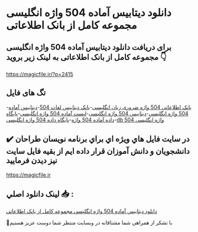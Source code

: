 # دانلود دیتابیس آماده 504 واژه انگلیسی مجموعه کامل از بانک اطلاعاتی

## برای دریافت دانلود دیتابیس آماده 504 واژه انگلیسی مجموعه کامل از بانک اطلاعاتی به لینک زیر بروید 👇

https://magicfile.ir/?p=2415

## تگ های فایل

-[بانک اطلاعاتی 504 واژه ضروری زبان انگلیسی](https://magicfile.ir/product/%d8%af%db%8c%d8%aa%d8%a7%d8%a8%db%8c%d8%b3-%d8%a2%d9%85%d8%a7%d8%af%d9%87-504-%d9%88%d8%a7%da%98%d9%87-%d8%a7%d9%86%da%af%d9%84%db%8c%d8%b3%db%8c/)-[بانک ديتابيس لغات 504](https://magicfile.ir/product/%d8%af%db%8c%d8%aa%d8%a7%d8%a8%db%8c%d8%b3-%d8%a2%d9%85%d8%a7%d8%af%d9%87-504-%d9%88%d8%a7%da%98%d9%87-%d8%a7%d9%86%da%af%d9%84%db%8c%d8%b3%db%8c/)-[ديتابيس آماده 504 واژه انگليسي](https://magicfile.ir/product/%d8%af%db%8c%d8%aa%d8%a7%d8%a8%db%8c%d8%b3-%d8%a2%d9%85%d8%a7%d8%af%d9%87-504-%d9%88%d8%a7%da%98%d9%87-%d8%a7%d9%86%da%af%d9%84%db%8c%d8%b3%db%8c/)-[دیتابیس 504 واژه انگلیسی](https://magicfile.ir/product/%d8%af%db%8c%d8%aa%d8%a7%d8%a8%db%8c%d8%b3-%d8%a2%d9%85%d8%a7%d8%af%d9%87-504-%d9%88%d8%a7%da%98%d9%87-%d8%a7%d9%86%da%af%d9%84%db%8c%d8%b3%db%8c/)-[لیست آماده 504 واژه انگلیسی](https://magicfile.ir/product/%d8%af%db%8c%d8%aa%d8%a7%d8%a8%db%8c%d8%b3-%d8%a2%d9%85%d8%a7%d8%af%d9%87-504-%d9%88%d8%a7%da%98%d9%87-%d8%a7%d9%86%da%af%d9%84%db%8c%d8%b3%db%8c/)-[پایگاه داده آماده 504 واژه](https://magicfile.ir/product/%d8%af%db%8c%d8%aa%d8%a7%d8%a8%db%8c%d8%b3-%d8%a2%d9%85%d8%a7%d8%af%d9%87-504-%d9%88%d8%a7%da%98%d9%87-%d8%a7%d9%86%da%af%d9%84%db%8c%d8%b3%db%8c/)-[پایگاه داده 504 واژه انگلیسی](https://magicfile.ir/product/%d8%af%db%8c%d8%aa%d8%a7%d8%a8%db%8c%d8%b3-%d8%a2%d9%85%d8%a7%d8%af%d9%87-504-%d9%88%d8%a7%da%98%d9%87-%d8%a7%d9%86%da%af%d9%84%db%8c%d8%b3%db%8c/)-[db 504 واژه انگلیسی](https://magicfile.ir/product/%d8%af%db%8c%d8%aa%d8%a7%d8%a8%db%8c%d8%b3-%d8%a2%d9%85%d8%a7%d8%af%d9%87-504-%d9%88%d8%a7%da%98%d9%87-%d8%a7%d9%86%da%af%d9%84%db%8c%d8%b3%db%8c/)

## ✔️ در سايت فايل هاي ويژه اي براي برنامه نويسان طراحان دانشجويان و دانش آموزان قرار داده ايم از بقيه فايل سايت نيز ديدن فرماييد

https://magicfile.ir


## لينک دانلود اصلي 📥 :

[دانلود دیتابیس آماده 504 واژه انگلیسی مجموعه کامل از بانک اطلاعاتی](https://magicfile.ir/product/%d8%af%db%8c%d8%aa%d8%a7%d8%a8%db%8c%d8%b3-%d8%a2%d9%85%d8%a7%d8%af%d9%87-504-%d9%88%d8%a7%da%98%d9%87-%d8%a7%d9%86%da%af%d9%84%db%8c%d8%b3%db%8c/) 


🙏با تشکر از همراهي شما مشتاقانه در وبسایت منتظر شما دوست عزیز هستیم

